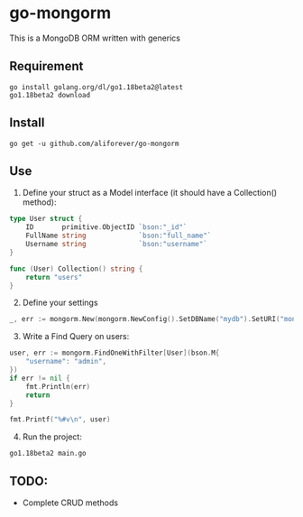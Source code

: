 # go-mongorm
This is a MongoDB ORM written with generics

## Requirement
```
go install golang.org/dl/go1.18beta2@latest
go1.18beta2 download
```

## Install
```go get -u github.com/aliforever/go-mongorm```

## Use
1. Define your struct as a Model interface (it should have a Collection() method):
```go
type User struct {
	ID       primitive.ObjectID `bson:"_id"`
	FullName string             `bson:"full_name"`
	Username string             `bson:"username"`
}

func (User) Collection() string {
	return "users"
}
```
2. Define your settings
```go
_, err := mongorm.New(mongorm.NewConfig().SetDBName("mydb").SetURI("mongo://127.0.0.1:27017"))
```
3. Write a Find Query on users:
```go
user, err := mongorm.FindOneWithFilter[User](bson.M{
    "username": "admin",
})
if err != nil {
    fmt.Println(err)
    return
}

fmt.Printf("%#v\n", user)
```
4. Run the project:
```shell
go1.18beta2 main.go
```

## TODO:
- Complete CRUD methods